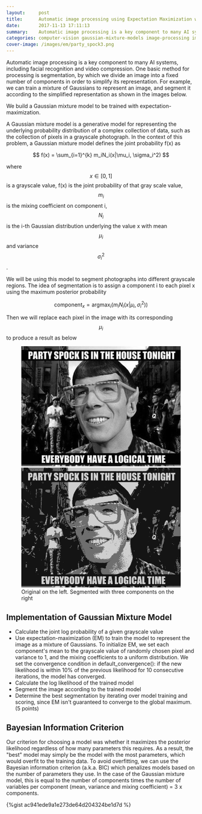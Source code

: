 ```yaml
---
layout:     post
title:      Automatic image processing using Expectation Maximization with Gaussian Mixture Models
date:       2017-11-13 17:11:13
summary:    Automatic image processing is a key component to many AI systems, including facial recognition and video compression. One basic method for processing is segmentation, by which we divide an image into a fixed number of components in order to simplify its representation. For example, we can train a mixture of Gaussians to represent an image, and segment it according to the simplified representation as shown in the images below. We perform austomatic image segmentation using Gaussian Mixture Models
categories: computer-vision gaussian-mixture-models image-processing image-segmentation expectation-maximization
cover-image: /images/em/party_spock3.png
---
```


Automatic image processing is a key component to many AI systems, including facial recognition and video compression. One basic method for processing is segmentation, by which we divide an image into a fixed number of components in order to simplify its representation. For example, we can train a mixture of Gaussians to represent an image, and segment it according to the simplified representation as shown in the images below.

We build a Gaussian mixture model to be trained with expectation-maximization.

A Gaussian mixture model is a generative model for representing the underlying probability distribution of a complex collection of data, such as the collection of pixels in a grayscale photograph. In the context of this problem, a Gaussian mixture model defines the joint probability f(x) as

<center>$$ f(x) = \sum_{i=1}^{k} m_iN_i(x|\mu_i, \sigma_i^2) $$  </center>

where $$ x \in [0,1] $$ is a grayscale value, f(x) is the joint probability of that gray scale value, $$ m_i $$ is the mixing coefficient on component i, $$ N_i $$ is the i-th Gaussian distribution underlying the value x with mean $$ \mu_i $$ and variance $$ \sigma_i^2 $$.  

We will be using this model to segment photographs into different grayscale regions. The idea of segmentation is to assign a component i to each pixel x using the maximum posterior probability

$$ \text{component}_x = \text{argmax}_i (m_i N_i (x|\mu_i, \sigma_i^2)) $$

Then we will replace each pixel in the image with its corresponding $$ \mu_i $$ to produce a result as below 


<figure>
  <img class="img-half-width" src="/images/em/party_spock.png" /><img class="img-half-width" src="/images/em/party_spock3.png" />
  <figcaption>Original on the left. Segmented with three components on the right</figcaption>
</figure>

## Implementation of Gaussian Mixture Model

- Calculate the joint log probability of a given grayscale value
- Use expectation-maximization (EM) to train the model to represent the image as a mixture of Gaussians. 
To initialize EM, we set each component's mean to the grayscale value of randomly chosen pixel and variance to 1, and the mixing coefficients to a uniform distribution. 
We set the convergence condition in default_convergence(): if the new likelihood is within 10% of the previous likelihood for 10 consecutive iterations, the model has converged.
- Calculate the log likelihood of the trained model
- Segment the image according to the trained model
- Determine the best segmentation by iterating over model training and scoring, since EM isn't guaranteed to converge to the global maximum. (5 points)

## Bayesian Information Criterion

Our criterion for choosing a model was whether it maximizes the posterior likelihood regardless of how many parameters this requires. As a result, the "best" model may simply be the model with the most parameters, which would overfit to the training data.
To avoid overfitting, we can use the Bayesian information criterion (a.k.a. BIC) which penalizes models based on the number of parameters they use. In the case of the Gaussian mixture model, this is equal to the number of components times the number of variables per component (mean, variance and mixing coefficient) = 3 x components.

{%gist ac941ede9a1e273de64d204324be1d7d %}

